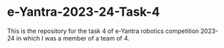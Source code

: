 # e-Yantra-2023-24-Task-4
This is the repository for the task 4 of e-Yantra robotics competition 2023-24 in which I was a member of a team of 4.
